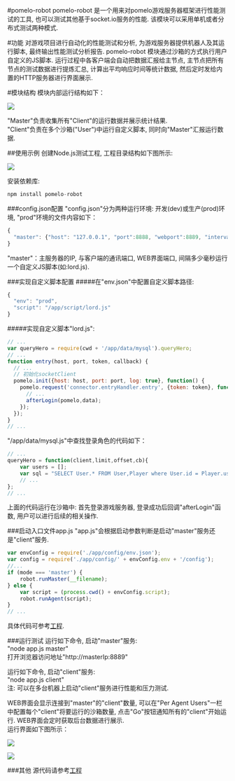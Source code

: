 #pomelo-robot
pomelo-robot 是一个用来对pomelo游戏服务器框架进行性能测试的工具, 也可以测试其他基于socket.io服务的性能. 
该模块可以采用单机或者分布式测试两种模式. 

#功能
对游戏项目进行自动化的性能测试和分析, 为游戏服务器提供机器人及其运行脚本, 最终输出性能测试分析报告. 
pomelo-robot 模块通过沙箱的方式执行用户自定义的JS脚本. 运行过程中各客户端会自动把数据汇报给主节点, 主节点把所有节点的测试数据进行提炼汇总, 计算出平均响应时间等统计数据, 然后定时发给内置的HTTP服务器进行界面展示. 

#模块结构
模块内部运行结构如下：

![](https://raw.github.com/palmtoy/ImageBucket/master/Pomelo/Robot/1.jpg)

"Master"负责收集所有"Client"的运行数据并展示统计结果. <br/>
"Client"负责在多个沙箱("User")中运行自定义脚本, 同时向"Master"汇报运行数据. 

##使用示例
创建Node.js测试工程, 工程目录结构如下图所示:<br/>

![](https://raw.github.com/palmtoy/ImageBucket/master/Pomelo/Robot/2.jpg)

安装依赖库:<br/>
``` javascript
npm install pomelo-robot
```

###config.json配置
"config.json"分为两种运行环境: 开发(dev)或生产(prod)环境, "prod"环境的文件内容如下：
``` javascript
{
  "master": {"host": "127.0.0.1", "port":8888, "webport":8889, "interval":500}
}
```
"master"：主服务器的IP, 与客户端的通讯端口, WEB界面端口, 间隔多少毫秒运行一个自定义JS脚本(如:lord.js). <br/>

###实现自定义脚本配置
#####在"env.json"中配置自定义脚本路径:<br/>
``` javascript
{
  "env": "prod",
  "script": "/app/script/lord.js"
}
```

#####实现自定义脚本"lord.js": 
``` javascript
// ...
var queryHero = require(cwd + '/app/data/mysql').queryHero;
// ...
function entry(host, port, token, callback) {
  // ...
  // 初始化socketClient
  pomelo.init({host: host, port: port, log: true}, function() {
    pomelo.request('connector.entryHandler.entry', {token: token}, function(data) {
	  // ...
      afterLogin(pomelo,data);
    });
  });
}
// ...
```

"/app/data/mysql.js"中查找登录角色的代码如下：
``` javascript
// ...
queryHero = function(client,limit,offset,cb){
    var users = [];
    var sql = "SELECT User.* FROM User,Player where User.id = Player.userId and User.name like 'pomelo%' limit ? offset ? ";
	// ...
};
// ...
``` 

上面的代码运行在沙箱中: 首先登录游戏服务器, 登录成功后回调"afterLogin"函数, 用户可以进行后续的相关操作. <br/>

###启动入口文件app.js
"app.js"会根据启动参数判断是启动"master"服务还是"client"服务. <br/>
``` javascript
var envConfig = require('./app/config/env.json');
var config = require('./app/config/' + envConfig.env + '/config');
//...
if (mode === 'master') {
    robot.runMaster(__filename);
} else {
    var script = (process.cwd() + envConfig.script);
    robot.runAgent(script);
}
// ...
``` 
具体代码可参考[工程](https://github.com/NetEase/pomelo-robot-demo). <br/>

###运行测试
运行如下命令, 启动"master"服务: <br/>
"node app.js master" <br/>
打开浏览器访问地址"http://masterIp:8889" <br/>

运行如下命令, 启动"client"服务: <br/>
"node app.js client" <br/>
注: 可以在多台机器上启动"client"服务进行性能和压力测试.

WEB界面会显示连接到"master"的"client"数量, 可以在"Per Agent Users"一栏中配置每个"client"将要运行的沙箱数量, 点击"Go"按钮通知所有的"client"开始运行. WEB界面会定时获取后台数据进行展示. <br/>
运行界面如下图所示：<br/>

![](https://raw.github.com/palmtoy/ImageBucket/master/Pomelo/Robot/3.jpg) 

![](https://raw.github.com/palmtoy/ImageBucket/master/Pomelo/Robot/4.jpg) 

###其他
源代码请参考[工程](https://github.com/NetEase/pomelo-robot) 